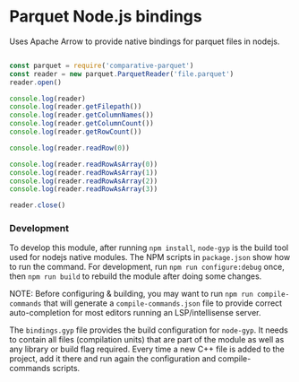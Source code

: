 
# Parquet Node.js bindings

Uses Apache Arrow to provide native bindings for parquet files in nodejs.

```javascript

const parquet = require('comparative-parquet')
const reader = new parquet.ParquetReader('file.parquet')
reader.open()

console.log(reader)
console.log(reader.getFilepath())
console.log(reader.getColumnNames())
console.log(reader.getColumnCount())
console.log(reader.getRowCount())

console.log(reader.readRow(0))

console.log(reader.readRowAsArray(0))
console.log(reader.readRowAsArray(1))
console.log(reader.readRowAsArray(2))
console.log(reader.readRowAsArray(3))

reader.close()

```

### Development

To develop this module, after running `npm install`, `node-gyp` is the build
tool used for nodejs native modules. The NPM scripts in `package.json` show
how to run the command. For development, run `npm run configure:debug` once,
then `npm run build` to rebuild the module after doing some changes.

NOTE: Before configuring & building, you may want to run `npm run compile-commands`
that will generate a `compile-commands.json` file to provide correct auto-completion
for most editors running an LSP/intellisense server.

The `bindings.gyp` file provides the build configuration for `node-gyp`. It needs
to contain all files (compilation units) that are part of the module as well as
any library or build flag required. Every time a new C++ file is added to the project,
add it there and run again the configuration and compile-commands scripts.
